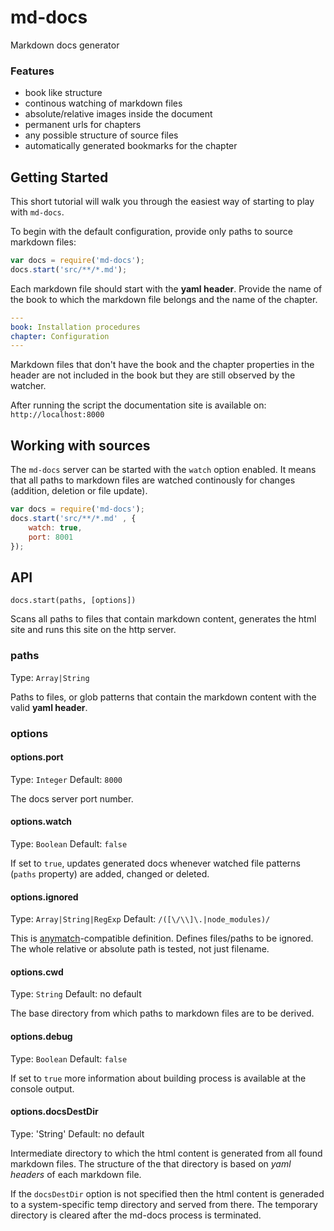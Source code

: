 md-docs
=======
Markdown docs generator

### Features

* book like structure
* continous watching of markdown files
* absolute/relative images inside the document
* permanent urls for chapters
* any possible structure of source files
* automatically generated bookmarks for the chapter

## Getting Started

This short tutorial will walk you through the easiest way of starting to play with `md-docs`. 

To begin with the default configuration, provide only paths to source markdown files:

```javascript
var docs = require('md-docs');
docs.start('src/**/*.md');
```

Each markdown file should start with the **yaml header**. Provide the name of the book to which the markdown file belongs and the name of the chapter.

```yaml
---
book: Installation procedures
chapter: Configuration
---
```

Markdown files that don't have the book and the chapter properties in the header are not included in the book but they are still observed by the watcher.

After running the script the documentation site is available on: `http://localhost:8000`

## Working with sources

The `md-docs` server can be started with the `watch` option enabled. It means that all paths to markdown files are watched continously for changes (addition, deletion or file update).

```javascript
var docs = require('md-docs');
docs.start('src/**/*.md' , {
    watch: true,
    port: 8001
});
```

## API

`docs.start(paths, [options])`

Scans all paths to files that contain markdown content, generates the html site and runs this site on the http server. 

### paths

Type: `Array|String`

Paths to files, or glob patterns that contain the markdown content with the valid **yaml header**.

### options

#### options.port

Type: `Integer`
Default: `8000`

The docs server port number.

#### options.watch

Type: `Boolean`
Default: `false`

If set to `true`, updates generated docs whenever watched file patterns (`paths` property) are added, changed or deleted.

#### options.ignored

Type: `Array|String|RegExp`
Default: `/([\/\\]\.|node_modules)/`

This is [anymatch](https://github.com/es128/anymatch)-compatible definition. Defines files/paths to be ignored. The whole relative or absolute path is tested, not just filename.

#### options.cwd

Type: `String`
Default: no default

The base directory from which paths to markdown files are to be derived.

#### options.debug

Type: `Boolean`
Default: `false`

If set to `true` more information about building process is available at the console output.

#### options.docsDestDir

Type: 'String'
Default: no default

Intermediate directory to which the html content is generated from all found markdown files. The structure of the that directory is based on *yaml headers* of each markdown file.

If the `docsDestDir` option is not specified then the html content is generaded to a system-specific temp directory and served from there. The temporary directory is cleared after the md-docs process is terminated.


